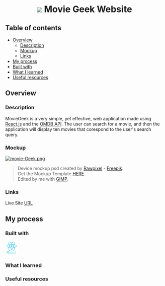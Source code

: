 <div align="center">
   <h1> <img src="https://i.postimg.cc/pdzLbwL7/g27498.png" height="30px"></img> Movie Geek Website  </h1>
</div>

  ## Table of contents

- [Overview](#overview)
  - [Description](#description)
  - [Mockup](#mockup)
  - [Links](#links)
 - [My process](#my-process)
  - [Built with](#built-with)
  - [What I learned](#what-i-learned)
  - [Useful resources](#useful-resources)

## Overview

### Description

MovieGeek is a very simple, yet effective, web application made using [React.js](https://reactjs.org/) and the [OMDB API](https://www.omdbapi.com/).
The user can search for a movie, and then the application will display ten movies that corespond to the user's search query.

### Mockup
[![movie-Geek.png](https://i.postimg.cc/yxnL6hKR/movie-Geek.png)](https://postimg.cc/5QYBnC69)
> Device mockup psd created by [Rawpixel](http://rawpixel.com/) - [Freepik](http://www.freepik.com/).
<br/> Get the Mockup Template [HERE](https://www.freepik.com/free-psd/digital-devices-screen-editable_16303836.htm).
<br/> Edited by me with [GIMP](https://www.gimp.org/).

### Links
Live Site [URL](https://moviegeek.vercel.app/)

## My process

### Built with
<a href="https://reactjs.org/"><img src="https://github.com/devicons/devicon/blob/master/icons/react/react-original-wordmark.svg" title="React" alt="React" width="40" height="40"/></a>



### What I learned


### Useful resources

